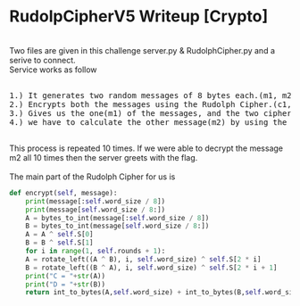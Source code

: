 <h1> RudolpCipherV5 Writeup [Crypto] </h1>

<br> Two files are given in this challenge server.py & RudolphCipher.py and a serive to connect. </br>
Service works as follow
<pre>

1.) It generates two random messages of 8 bytes each.(m1, m2)
2.) Encrypts both the messages using the Rudolph Cipher.(c1, c2)
3.) Gives us the one(m1) of the messages, and the two ciphertexts(c1, c2) and
4.) we have to calculate the other message(m2) by using the given m1, c1, c2.

</pre>
This process is repeated 10 times. If we were able to decrypt the message m2 all 10 times then the server greets with the flag.
<br><br>The main part of the Rudolph Cipher for us is 

```python
def encrypt(self, message):
    print(message[:self.word_size / 8])
    print(message[self.word_size / 8:])
    A = bytes_to_int(message[:self.word_size / 8])
    B = bytes_to_int(message[self.word_size / 8:])
    A = A ^ self.S[0]
    B = B ^ self.S[1]
    for i in range(1, self.rounds + 1):
	A = rotate_left((A ^ B), i, self.word_size) ^ self.S[2 * i]
	B = rotate_left((B ^ A), i, self.word_size) ^ self.S[2 * i + 1]
    print("C = "+str(A))
    print("D = "+str(B))
    return int_to_bytes(A,self.word_size) + int_to_bytes(B,self.word_size)
```




